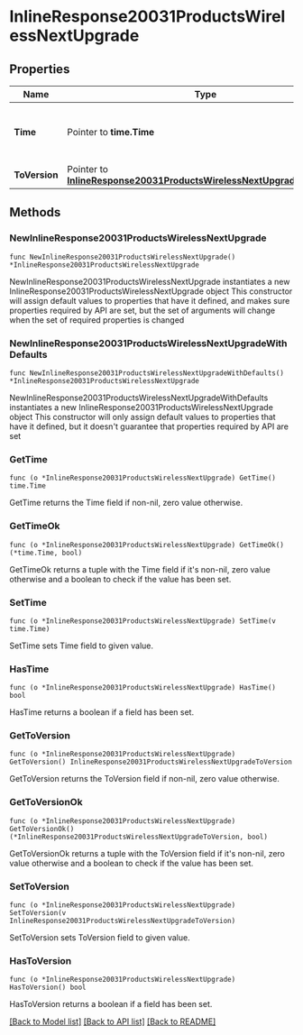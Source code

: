 # InlineResponse20031ProductsWirelessNextUpgrade

## Properties

Name | Type | Description | Notes
------------ | ------------- | ------------- | -------------
**Time** | Pointer to **time.Time** | Timestamp of the next scheduled firmware upgrade | [optional] 
**ToVersion** | Pointer to [**InlineResponse20031ProductsWirelessNextUpgradeToVersion**](InlineResponse20031ProductsWirelessNextUpgradeToVersion.md) |  | [optional] 

## Methods

### NewInlineResponse20031ProductsWirelessNextUpgrade

`func NewInlineResponse20031ProductsWirelessNextUpgrade() *InlineResponse20031ProductsWirelessNextUpgrade`

NewInlineResponse20031ProductsWirelessNextUpgrade instantiates a new InlineResponse20031ProductsWirelessNextUpgrade object
This constructor will assign default values to properties that have it defined,
and makes sure properties required by API are set, but the set of arguments
will change when the set of required properties is changed

### NewInlineResponse20031ProductsWirelessNextUpgradeWithDefaults

`func NewInlineResponse20031ProductsWirelessNextUpgradeWithDefaults() *InlineResponse20031ProductsWirelessNextUpgrade`

NewInlineResponse20031ProductsWirelessNextUpgradeWithDefaults instantiates a new InlineResponse20031ProductsWirelessNextUpgrade object
This constructor will only assign default values to properties that have it defined,
but it doesn't guarantee that properties required by API are set

### GetTime

`func (o *InlineResponse20031ProductsWirelessNextUpgrade) GetTime() time.Time`

GetTime returns the Time field if non-nil, zero value otherwise.

### GetTimeOk

`func (o *InlineResponse20031ProductsWirelessNextUpgrade) GetTimeOk() (*time.Time, bool)`

GetTimeOk returns a tuple with the Time field if it's non-nil, zero value otherwise
and a boolean to check if the value has been set.

### SetTime

`func (o *InlineResponse20031ProductsWirelessNextUpgrade) SetTime(v time.Time)`

SetTime sets Time field to given value.

### HasTime

`func (o *InlineResponse20031ProductsWirelessNextUpgrade) HasTime() bool`

HasTime returns a boolean if a field has been set.

### GetToVersion

`func (o *InlineResponse20031ProductsWirelessNextUpgrade) GetToVersion() InlineResponse20031ProductsWirelessNextUpgradeToVersion`

GetToVersion returns the ToVersion field if non-nil, zero value otherwise.

### GetToVersionOk

`func (o *InlineResponse20031ProductsWirelessNextUpgrade) GetToVersionOk() (*InlineResponse20031ProductsWirelessNextUpgradeToVersion, bool)`

GetToVersionOk returns a tuple with the ToVersion field if it's non-nil, zero value otherwise
and a boolean to check if the value has been set.

### SetToVersion

`func (o *InlineResponse20031ProductsWirelessNextUpgrade) SetToVersion(v InlineResponse20031ProductsWirelessNextUpgradeToVersion)`

SetToVersion sets ToVersion field to given value.

### HasToVersion

`func (o *InlineResponse20031ProductsWirelessNextUpgrade) HasToVersion() bool`

HasToVersion returns a boolean if a field has been set.


[[Back to Model list]](../README.md#documentation-for-models) [[Back to API list]](../README.md#documentation-for-api-endpoints) [[Back to README]](../README.md)


